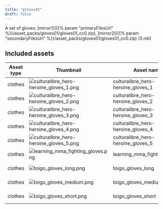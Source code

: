 ```yaml
---
title: "gloves01"
draft: false
---
```


A set of gloves: [mirror1]({{% param "primaryFilesUrl" %}}/asset_packs/gloves01/gloves01_cc0.zip), [mirror2]({{% param "secondaryFilesUrl" %}}/asset_packs/gloves01/gloves01_cc0.zip) (3 mb)


## Included assets

| Asset type | Thumbnail | Asset name | Author | Source | License |
| ---------- | --------- | ---------- | ------ | ------ | ------- |
| clothes | ![culturalibre_hero-heroine_gloves_1.png](culturalibre_hero-heroine_gloves_1.png) | culturalibre_hero-heroine_gloves_1 | culturalibre | [asset repo](http://www.makehumancommunity.org/node/2074) | CC0 |
| clothes | ![culturalibre_hero-heroine_gloves_2.png](culturalibre_hero-heroine_gloves_2.png) | culturalibre_hero-heroine_gloves_2 | culturalibre | [asset repo](http://www.makehumancommunity.org/node/2093) | CC0 |
| clothes | ![culturalibre_hero-heroine_gloves_3.png](culturalibre_hero-heroine_gloves_3.png) | culturalibre_hero-heroine_gloves_3 | culturalibre | [asset repo](http://www.makehumancommunity.org/node/2193) | CC0 |
| clothes | ![culturalibre_hero-heroine_gloves_4.png](culturalibre_hero-heroine_gloves_4.png) | culturalibre_hero-heroine_gloves_4 | culturalibre | [asset repo](http://www.makehumancommunity.org/node/2333) | CC0 |
| clothes | ![culturalibre_hero-heroine_gloves_5.png](culturalibre_hero-heroine_gloves_5.png) | culturalibre_hero-heroine_gloves_5 | culturalibre | [asset repo](http://www.makehumancommunity.org/node/2401) | CC0 |
| clothes | ![learning_mma_fighting_gloves.png](learning_mma_fighting_gloves.png) | learning_mma_fighting_gloves | learning | [asset repo](http://www.makehumancommunity.org/node/95) | CC0 |
| clothes | ![toigo_gloves_long.png](toigo_gloves_long.png) | toigo_gloves_long | MargaretToigo | [asset repo](http://www.makehumancommunity.org/node/1850) | CC0 |
| clothes | ![toigo_gloves_medium.png](toigo_gloves_medium.png) | toigo_gloves_medium | MargaretToigo | [asset repo](http://www.makehumancommunity.org/node/1851) | CC0 |
| clothes | ![toigo_gloves_short.png](toigo_gloves_short.png) | toigo_gloves_short | MargaretToigo | [asset repo](http://www.makehumancommunity.org/node/1852) | CC0 |
